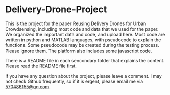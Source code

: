 # Delivery-Drone-Project
This is the project for the paper Reusing Delivery Drones for Urban Crowdsensing, including most code and data that we used for the paper.
We organized the important data and code, and upload here.
Most code are written in python and MATLAB languages, with pseudocode to explain the functions. 
Some pseudocode may be created during the testing process. Please ignore them.
The platform also includes some javascript code.

There is a README file in each sencondary folder that explains the content.
Please read the README file first.

If you have any question about the project, please leave a comment. 
I may not check Github frequently, so if it is ergent, please email me via 570486155@qq.com.


